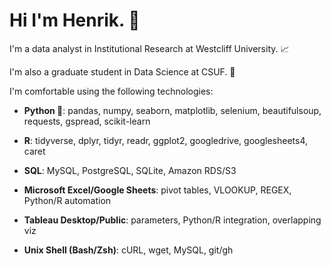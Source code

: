 # Hi I'm Henrik. 👋

I'm a data analyst in Institutional Research at Westcliff University. 📈

I'm also a graduate student in Data Science at CSUF. 🏫

I'm comfortable using the following technologies:

* **Python 🐍**: pandas, numpy, seaborn, matplotlib, selenium, beautifulsoup, requests, gspread, scikit-learn

* **R**: tidyverse, dplyr, tidyr, readr, ggplot2, googledrive, googlesheets4, caret

* **SQL**: MySQL, PostgreSQL, SQLite, Amazon RDS/S3

* **Microsoft Excel/Google Sheets**: pivot tables, VLOOKUP, REGEX, Python/R automation

* **Tableau Desktop/Public**: parameters, Python/R integration, overlapping viz

* **Unix Shell (Bash/Zsh)**: cURL, wget, MySQL, git/gh


<!---
henrikalbihn/henrikalbihn is a ✨ special ✨ repository because its `README.md` (this file) appears on your GitHub profile.
You can click the Preview link to take a look at your changes.
--->
